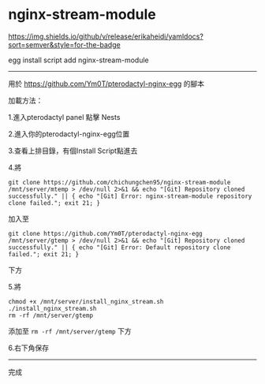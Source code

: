 # nginx-stream-module
https://img.shields.io/github/v/release/erikaheidi/yamldocs?sort=semver&style=for-the-badge

egg install script add nginx-stream-module

---
用於 https://github.com/Ym0T/pterodactyl-nginx-egg 的腳本

加載方法：

1.進入pterodactyl panel 點擊 Nests

2.進入你的pterodactyl-nginx-egg位置

3.查看上排目錄，有個Install Script點進去

4.將
```echo "[Git] Cloning nginx-stream-module"
git clone https://github.com/chichungchen95/nginx-stream-module /mnt/server/mtemp > /dev/null 2>&1 && echo "[Git] Repository cloned successfully." || { echo "[Git] Error: nginx-stream-module repository clone failed."; exit 21; }
```
加入至
```
git clone https://github.com/Ym0T/pterodactyl-nginx-egg /mnt/server/gtemp > /dev/null 2>&1 && echo "[Git] Repository cloned successfully." || { echo "[Git] Error: Default repository clone failed."; exit 21; }
```
下方

5.將
```
chmod +x /mnt/server/install_nginx_stream.sh
./install_nginx_stream.sh
rm -rf /mnt/server/gtemp
```
添加至
```rm -rf /mnt/server/gtemp```
下方

6.右下角保存

---
完成
